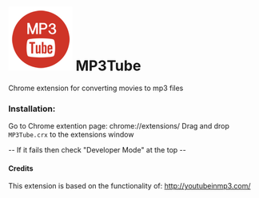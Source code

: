 ![ScreenShot](/src/icons/128x128.png)
MP3Tube
=======

Chrome extension for converting movies to mp3 files

### Installation:
Go to Chrome extention page: chrome://extensions/
Drag and drop  `MP3Tube.crx` to the extensions window

 -- If it fails then check "Developer Mode" at the top --

#### Credits
This extension is based on the functionality of: http://youtubeinmp3.com/
